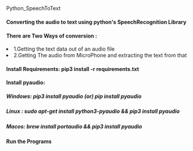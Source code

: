<h2 align="center"></h2>Python_SpeechToText</h2>
<h4>Converting the audio to text using python's SpeechRecognition Library</h4>

<h4>There are Two Ways of conversion : </h4>
<li style="none">1.Getting the text data out of an audio file</li>
<li>2.Getting The audio from MicroPhone and extracting the text from that</li>

<h4>Install Requirements:  pip3 install -r requirements.txt</h4>

<h4>Install pyaudio: </h4>
<h5>Windows: pip3 install pyaudio  (or)  pip install pyaudio</h5>
<h5>Linux : sudo apt-get install python3-pyaudio && pip3 install pyaudio</h5>
<h5>Macos: brew install portaudio && pip3 install pyaudio</h5>


<h4>Run the Programs</h4>
